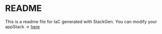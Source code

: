 # README
This is a readme file for IaC generated with StackGen.
You can modify your appStack -> [here](http://main.dev.stackgen.com/appstacks/6450ba8a-644a-4bf9-a702-cabc79afcda5)

